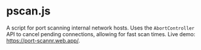 # pscan.js

A script for port scanning internal network hosts. Uses the `AbortController` API to cancel pending connections, allowing for fast scan times. Live demo: https://port-scannr.web.app/.

